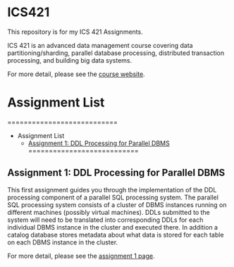 # ICS421

This repository is for my ICS 421 Assignments.

ICS 421 is an advanced data management course covering data partitioning/sharding, parallel database processing, distributed transaction processing, and building big data systems. 

For more detail, please see the [course website](https://lipyeow.github.io/ics421s18/).

# Assignment List
===========================
  * Assignment List
    * [Assignment 1: DDL Processing for Parallel DBMS](#a1)
===========================

## Assignment 1: DDL Processing for Parallel DBMS

This first assignment guides you through the implementation of the DDL processing component of a parallel SQL processing system. The parallel SQL processing system consists of a cluster of DBMS instances running on different machines (possibly virtual machines). DDLs submitted to the system will need to be translated into corresponding DDLs for each individual DBMS instance in the cluster and executed there. In addition a catalog database stores metadata about what data is stored for each table on each DBMS instance in the cluster.

For more detail, please see the [assignment 1 page](https://lipyeow.github.io/ics421s18/morea/pardb/experience-hw1.html).
